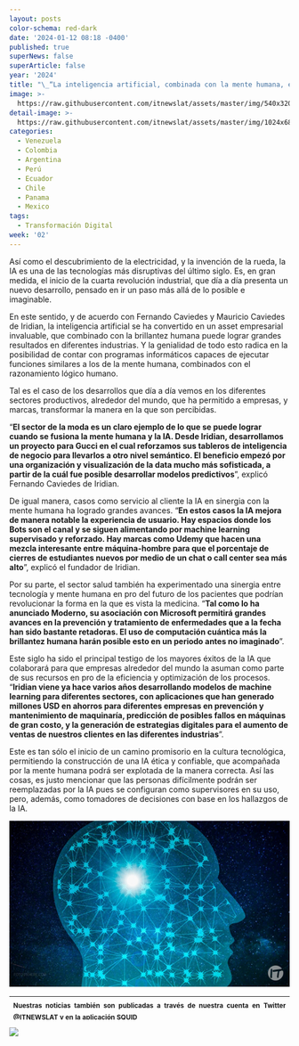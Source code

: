 ```yaml
---
layout: posts
color-schema: red-dark
date: '2024-01-12 08:18 -0400'
published: true
superNews: false
superArticle: false
year: '2024'
title: "\_“La inteligencia artificial, combinada con la mente humana, es un boom inevitable\""
image: >-
  https://raw.githubusercontent.com/itnewslat/assets/master/img/540x320/Mente-Inteligencia-Artificial-p.jpg
detail-image: >-
  https://raw.githubusercontent.com/itnewslat/assets/master/img/1024x680/Mente-Inteligencia-Artificial-g.jpg
categories:
  - Venezuela
  - Colombia
  - Argentina
  - Perú
  - Ecuador
  - Chile
  - Panama
  - Mexico
tags:
  - Transformación Digital
week: '02'
---
```

Así como el descubrimiento de la electricidad, y la invención de la rueda, la IA es una de las tecnologías más disruptivas del último siglo. Es, en gran medida, el inicio de la cuarta revolución industrial, que día a día presenta un nuevo desarrollo, pensado en ir un paso más allá de lo posible e imaginable. 

En este sentido, y de acuerdo con Fernando Caviedes y Mauricio Caviedes de Iridian, la inteligencia artificial se ha convertido en un asset empresarial invaluable, que combinado con la brillantez humana puede lograr grandes resultados en diferentes industrias. Y la genialidad de todo esto radica en la posibilidad de contar con programas informáticos capaces de ejecutar funciones similares a los de la mente humana, combinados con el razonamiento lógico humano.

Tal es el caso de los desarrollos que día a día vemos en los diferentes sectores productivos, alrededor del mundo, que ha permitido a empresas, y marcas, transformar la manera en la que son percibidas.

“**El sector de la moda es un claro ejemplo de lo que se puede lograr cuando se fusiona la mente humana y la IA. Desde Iridian, desarrollamos un proyecto para Gucci en el cual reforzamos sus tableros de inteligencia de negocio para llevarlos a otro nivel semántico. El beneficio empezó por una organización y visualización de la data mucho más sofisticada, a partir de la cuál fue posible desarrollar modelos predictivos**”, explicó Fernando Caviedes de Iridian.

De igual manera, casos como servicio al cliente la IA en sinergia con la mente humana ha logrado grandes avances. “**En estos casos la IA mejora de manera notable la experiencia de usuario. Hay espacios donde los Bots son el canal y se siguen alimentando por machine learning supervisado y reforzado. Hay marcas como Udemy que hacen una mezcla interesante entre máquina-hombre para que el porcentaje de cierres de estudiantes nuevos por medio de un chat o call center sea más alto**”, explicó el fundador de Iridian.

Por su parte, el sector salud también ha experimentado una sinergia entre tecnología y mente humana en pro del futuro de los pacientes que podrían revolucionar la forma en la que es vista la medicina. “**Tal como lo ha anunciado Moderno, su asociación con Microsoft permitirá grandes avances en la prevención y tratamiento de enfermedades que a la fecha han sido bastante retadoras. El uso de computación cuántica más la brillantez humana harán posible esto en un periodo antes no imaginado**”.

Este siglo ha sido el principal testigo de los mayores éxitos de la IA que colaborará para que empresas alrededor del mundo la asuman como parte de sus recursos en pro de la eficiencia y optimización de los procesos. “**Iridian viene ya hace varios años desarrollando modelos de machine learning para diferentes sectores, con aplicaciones que han generado millones USD en ahorros para diferentes empresas en prevención y mantenimiento de maquinaría, predicción de posibles fallos en máquinas de gran costo, y la generación de estrategias digitales para el aumento de ventas de nuestros clientes en las diferentes industrias**”.

Este es tan sólo el inicio de un camino promisorio en la cultura tecnológica, permitiendo la construcción de una IA ética y confiable, que acompañada por la mente humana podrá ser explotada de la manera correcta. Así las cosas, es justo mencionar que las personas difícilmente podrán ser reemplazadas por la IA pues se configuran como supervisores en su uso, pero, además, como tomadores de decisiones con base en los hallazgos de la IA. 

![](https://raw.githubusercontent.com/itnewslat/assets/master/img/540x320/Mente-Inteligencia-Artificial-p.jpg)

<table style="height: 42px;" width="569">
<tbody>
<tr>
<td style="text-align: justify;"><sub><strong>Nuestras noticias también son publicadas a través de nuestra cuenta en Twitter <a href="https://twitter.com/itnewslat?lang=es">@ITNEWSLAT</a> y en la aplicación <a href="https://squidapp.co/en/">SQUID</a></strong></sub></td>
</tr>
</tbody>
</table>

<img src="https://tracker.metricool.com/c3po.jpg?hash=56f88a41e39ab42c063cc51676587a04"/>
